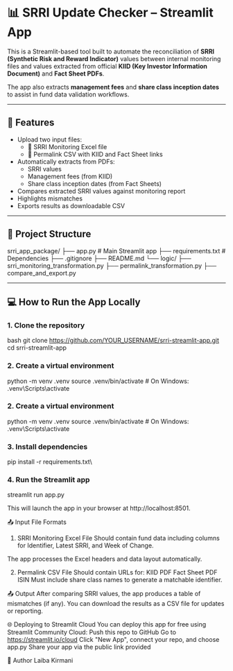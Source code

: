 # 📊 SRRI Update Checker – Streamlit App

This is a Streamlit-based tool built to automate the reconciliation of **SRRI (Synthetic Risk and Reward Indicator)** values between internal monitoring files and values extracted from official **KIID (Key Investor Information Document)** and **Fact Sheet PDFs**.

The app also extracts **management fees** and **share class inception dates** to assist in fund data validation workflows.

---

## 🚀 Features

- Upload two input files:
  - 📄 SRRI Monitoring Excel file
  - 🔗 Permalink CSV with KIID and Fact Sheet links
- Automatically extracts from PDFs:
  - SRRI values
  - Management fees (from KIID)
  - Share class inception dates (from Fact Sheets)
- Compares extracted SRRI values against monitoring report
- Highlights mismatches
- Exports results as downloadable CSV

---

## 📁 Project Structure
srri_app_package/
├── app.py # Main Streamlit app
├── requirements.txt # Dependencies
├── .gitignore
├── README.md
└── logic/
├── srri_monitoring_transformation.py
├── permalink_transformation.py
├── compare_and_export.py


---

## 💻 How to Run the App Locally

### 1. Clone the repository
bash
git clone https://github.com/YOUR_USERNAME/srri-streamlit-app.git
cd srri-streamlit-app


### 2. Create a virtual environment
python -m venv .venv
source .venv/bin/activate       # On Windows: .venv\Scripts\activate


### 2. Create a virtual environment
python -m venv .venv
source .venv/bin/activate       # On Windows: .venv\Scripts\activate


### 3. Install dependencies
pip install -r requirements.txt\


### 4. Run the Streamlit app
streamlit run app.py

This will launch the app in your browser at http://localhost:8501.


📤 Input File Formats
1. SRRI Monitoring Excel File
Should contain fund data including columns for Identifier, Latest SRRI, and Week of Change.

The app processes the Excel headers and data layout automatically.

2. Permalink CSV File
Should contain URLs for:
KIID PDF
Fact Sheet PDF
ISIN
Must include share class names to generate a matchable identifier.

📤 Output
After comparing SRRI values, the app produces a table of mismatches (if any).
You can download the results as a CSV file for updates or reporting.

🌐 Deploying to Streamlit Cloud
You can deploy this app for free using Streamlit Community Cloud:
Push this repo to GitHub
Go to https://streamlit.io/cloud
Click "New App", connect your repo, and choose app.py
Share your app via the public link provided

👤 Author
Laiba Kirmani
